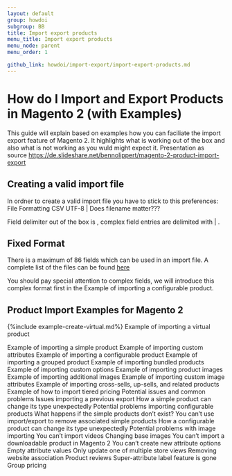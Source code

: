 ```yaml
---
layout: default
group: howdoi
subgroup: BB
title: Import export products
menu_title: Import export products
menu_node: parent
menu_order: 1

github_link: howdoi/import-export/import-export-products.md
---
```



# How do I Import and Export Products in Magento 2 (with Examples)
This guide will explain based on examples how you can faciliate the import export feature of Magento 2. It highlights what is working out of the box and also what is not working as you wuld might expect it.
Presentation as source https://de.slideshare.net/bennolippert/magento-2-product-import-export
## Creating a valid import file
  In ordner to create a valid import file you have to stick to this preferences:
  File Formatting
    CSV
    UTF-8
    |
    Does filename matter???

  Field delimiter out of the box is , complex field entries are delimited with | .
## Fixed Format  
  There is a maximum of 86 fields which can be used in an import file. A complete list of the files can be found [here](http://docs.magento.com/m2/ce/user_guide/system/data-attributes-product.html)

  You should pay special attention to complex fields, we will introduce this complex format first in the Example of importing a configurable product.
  
## Product Import Examples for Magento 2
  {%include example-create-virtual.md%}
  Example of importing a virtual product

  Example of importing a simple product
  Example of importing custom attributes
  Example of importing a configurable product
  Example of importing a grouped product
  Example of importing bundled products
  Example of importing custom options
  Example of importing product images
  Example of importing additional images
  Example of importing custom image attributes
  Example of importing cross-sells, up-sells, and related products
  Example of how to import tiered pricing
Potential issues and common problems
  Issues importing a previous export
  How a simple product can change its type unexpectedly
  Potential problems importing configurable products
    What happens if the simple products don’t exist?
    You can’t use import/export to remove associated simple products
    How a configurable product can change its type unexpectedly
  Potential problems with image importing
    You can’t import videos
    Changing base images
  You can’t import a downloadable product in Magento 2
  You can’t create new attribute options
  Empty attribute values
  Only update one of multiple store views
  Removing website association
  Product reviews
  Super-attribute label feature is gone
  Group pricing
